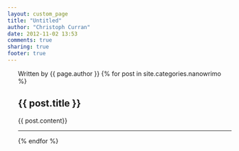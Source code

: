 ```yaml
---
layout: custom_page
title: "Untitled"
author: "Christoph Curran"
date: 2012-11-02 13:53
comments: true
sharing: true
footer: true
---
```


<ul class="posts">
Written by {{ page.author }}
{% for post in site.categories.nanowrimo %}
  <section>
    <h2>{{ post.title }}</h2>
    {{ post.content}}
    <hr/>
  </section>
{% endfor %}
</ul>

